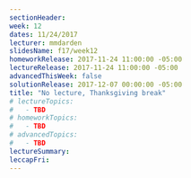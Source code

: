 ```yaml
---
sectionHeader:
week: 12
dates: 11/24/2017
lecturer: mmdarden
slidesName: f17/week12
homeworkRelease: 2017-11-24 11:00:00 -05:00
lectureRelease: 2017-11-24 11:00:00 -05:00
advancedThisWeek: false
solutionRelease: 2017-12-07 00:00:00 -05:00
title: "No lecture, Thanksgiving break"
# lectureTopics:
#   - TBD
# homeworkTopics:
#   - TBD
# advancedTopics:
#   - TBD
lectureSummary:
leccapFri:
---
```

